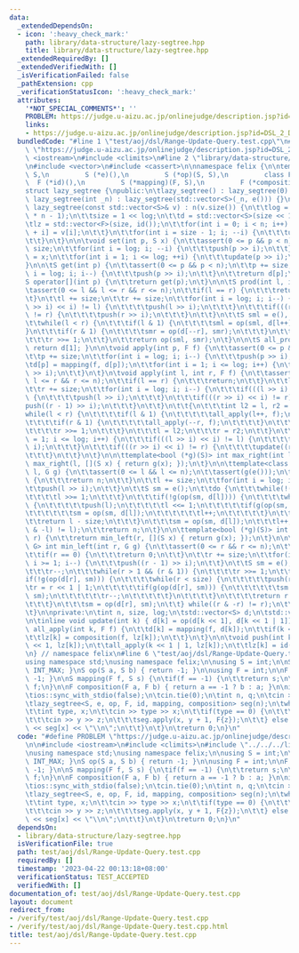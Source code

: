 ```yaml
---
data:
  _extendedDependsOn:
  - icon: ':heavy_check_mark:'
    path: library/data-structure/lazy-segtree.hpp
    title: library/data-structure/lazy-segtree.hpp
  _extendedRequiredBy: []
  _extendedVerifiedWith: []
  _isVerificationFailed: false
  _pathExtension: cpp
  _verificationStatusIcon: ':heavy_check_mark:'
  attributes:
    '*NOT_SPECIAL_COMMENTS*': ''
    PROBLEM: https://judge.u-aizu.ac.jp/onlinejudge/description.jsp?id=DSL_2_D
    links:
    - https://judge.u-aizu.ac.jp/onlinejudge/description.jsp?id=DSL_2_D
  bundledCode: "#line 1 \"test/aoj/dsl/Range-Update-Query.test.cpp\"\n#define PROBLEM\
    \ \"https://judge.u-aizu.ac.jp/onlinejudge/description.jsp?id=DSL_2_D\"\n\n#include\
    \ <iostream>\n#include <climits>\n#line 2 \"library/data-structure/lazy-segtree.hpp\"\
    \n#include <vector>\n#include <cassert>\n\nnamespace felix {\n\ntemplate<class\
    \ S,\n         S (*e)(),\n         S (*op)(S, S),\n         class F,\n       \
    \  F (*id)(),\n         S (*mapping)(F, S),\n         F (*composition)(F, F)>\n\
    struct lazy_segtree {\npublic:\n\tlazy_segtree() : lazy_segtree(0) {}\n\texplicit\
    \ lazy_segtree(int _n) : lazy_segtree(std::vector<S>(_n, e())) {}\n\texplicit\
    \ lazy_segtree(const std::vector<S>& v) : n(v.size()) {\n\t\tlog = std::__lg(2\
    \ * n - 1);\n\t\tsize = 1 << log;\n\t\td = std::vector<S>(size << 1, e());\n\t\
    \tlz = std::vector<F>(size, id());\n\t\tfor(int i = 0; i < n; i++) {\n\t\t\td[size\
    \ + i] = v[i];\n\t\t}\n\t\tfor(int i = size - 1; i; --i) {\n\t\t\tupdate(i);\n\
    \t\t}\n\t}\n\n\tvoid set(int p, S x) {\n\t\tassert(0 <= p && p < n);\n\t\tp +=\
    \ size;\n\t\tfor(int i = log; i; --i) {\n\t\t\tpush(p >> i);\n\t\t}\n\t\td[p]\
    \ = x;\n\t\tfor(int i = 1; i <= log; ++i) {\n\t\t\tupdate(p >> i);\n\t\t}\n\t\
    }\n\n\tS get(int p) {\n\t\tassert(0 <= p && p < n);\n\t\tp += size;\n\t\tfor(int\
    \ i = log; i; i--) {\n\t\t\tpush(p >> i);\n\t\t}\n\t\treturn d[p];\n\t}\n\n\t\
    S operator[](int p) {\n\t\treturn get(p);\n\t}\n\n\tS prod(int l, int r) {\n\t\
    \tassert(0 <= l && l <= r && r <= n);\n\t\tif(l == r) {\n\t\t\treturn e();\n\t\
    \t}\n\t\tl += size;\n\t\tr += size;\n\t\tfor(int i = log; i; i--) {\n\t\t\tif(((l\
    \ >> i) << i) != l) {\n\t\t\t\tpush(l >> i);\n\t\t\t}\n\t\t\tif(((r >> i) << i)\
    \ != r) {\n\t\t\t\tpush(r >> i);\n\t\t\t}\n\t\t}\n\t\tS sml = e(), smr = e();\n\
    \t\twhile(l < r) {\n\t\t\tif(l & 1) {\n\t\t\t\tsml = op(sml, d[l++]);\n\t\t\t\
    }\n\t\t\tif(r & 1) {\n\t\t\t\tsmr = op(d[--r], smr);\n\t\t\t}\n\t\t\tl >>= 1;\n\
    \t\t\tr >>= 1;\n\t\t}\n\t\treturn op(sml, smr);\n\t}\n\n\tS all_prod() const {\
    \ return d[1]; }\n\n\tvoid apply(int p, F f) {\n\t\tassert(0 <= p && p < n);\n\
    \t\tp += size;\n\t\tfor(int i = log; i; i--) {\n\t\t\tpush(p >> i);\n\t\t}\n\t\
    \td[p] = mapping(f, d[p]);\n\t\tfor(int i = 1; i <= log; i++) {\n\t\t\tupdate(p\
    \ >> i);\n\t\t}\n\t}\n\tvoid apply(int l, int r, F f) {\n\t\tassert(0 <= l &&\
    \ l <= r && r <= n);\n\t\tif(l == r) {\n\t\t\treturn;\n\t\t}\n\t\tl += size;\n\
    \t\tr += size;\n\t\tfor(int i = log; i; i--) {\n\t\t\tif(((l >> i) << i) != l)\
    \ {\n\t\t\t\tpush(l >> i);\n\t\t\t}\n\t\t\tif(((r >> i) << i) != r) {\n\t\t\t\t\
    push((r - 1) >> i);\n\t\t\t}\n\t\t}\n\t\t{\n\t\t\tint l2 = l, r2 = r;\n\t\t\t\
    while(l < r) {\n\t\t\t\tif(l & 1) {\n\t\t\t\t\tall_apply(l++, f);\n\t\t\t\t}\n\
    \t\t\t\tif(r & 1) {\n\t\t\t\t\tall_apply(--r, f);\n\t\t\t\t}\n\t\t\t\tl >>= 1;\n\
    \t\t\t\tr >>= 1;\n\t\t\t}\n\t\t\tl = l2;\n\t\t\tr = r2;\n\t\t}\n\t\tfor(int i\
    \ = 1; i <= log; i++) {\n\t\t\tif(((l >> i) << i) != l) {\n\t\t\t\tupdate(l >>\
    \ i);\n\t\t\t}\n\t\t\tif(((r >> i) << i) != r) {\n\t\t\t\tupdate((r - 1) >> i);\n\
    \t\t\t}\n\t\t}\n\t}\n\n\ttemplate<bool (*g)(S)> int max_right(int l) {\n\t\treturn\
    \ max_right(l, [](S x) { return g(x); });\n\t}\n\n\ttemplate<class G> int max_right(int\
    \ l, G g) {\n\t\tassert(0 <= l && l <= n);\n\t\tassert(g(e()));\n\t\tif(l == n)\
    \ {\n\t\t\treturn n;\n\t\t}\n\t\tl += size;\n\t\tfor(int i = log; i; i--) {\n\t\
    \t\tpush(l >> i);\n\t\t}\n\t\tS sm = e();\n\t\tdo {\n\t\t\twhile(!(l & 1)) {\n\
    \t\t\t\tl >>= 1;\n\t\t\t}\n\t\t\tif(!g(op(sm, d[l]))) {\n\t\t\t\twhile(l < size)\
    \ {\n\t\t\t\t\tpush(l);\n\t\t\t\t\tl <<= 1;\n\t\t\t\t\tif(g(op(sm, d[l]))) {\n\
    \t\t\t\t\t\tsm = op(sm, d[l]);\n\t\t\t\t\t\tl++;\n\t\t\t\t\t}\n\t\t\t\t}\n\t\t\
    \t\treturn l - size;\n\t\t\t}\n\t\t\tsm = op(sm, d[l]);\n\t\t\tl++;\n\t\t} while((l\
    \ & -l) != l);\n\t\treturn n;\n\t}\n\n\ttemplate<bool (*g)(S)> int min_left(int\
    \ r) {\n\t\treturn min_left(r, [](S x) { return g(x); });\n\t}\n\n\ttemplate<class\
    \ G> int min_left(int r, G g) {\n\t\tassert(0 <= r && r <= n);\n\t\tassert(g(e()));\n\
    \t\tif(r == 0) {\n\t\t\treturn 0;\n\t\t}\n\t\tr += size;\n\t\tfor(int i = log;\
    \ i >= 1; i--) {\n\t\t\tpush((r - 1) >> i);\n\t\t}\n\t\tS sm = e();\n\t\tdo {\n\
    \t\t\tr--;\n\t\t\twhile(r > 1 && (r & 1)) {\n\t\t\t\tr >>= 1;\n\t\t\t}\n\t\t\t\
    if(!g(op(d[r], sm))) {\n\t\t\t\twhile(r < size) {\n\t\t\t\t\tpush(r);\n\t\t\t\t\
    \tr = r << 1 | 1;\n\t\t\t\t\tif(g(op(d[r], sm))) {\n\t\t\t\t\t\tsm = op(d[r],\
    \ sm);\n\t\t\t\t\t\tr--;\n\t\t\t\t\t}\n\t\t\t\t}\n\t\t\t\treturn r + 1 - size;\n\
    \t\t\t}\n\t\t\tsm = op(d[r], sm);\n\t\t} while((r & -r) != r);\n\t\treturn 0;\n\
    \t}\n\nprivate:\n\tint n, size, log;\n\tstd::vector<S> d;\n\tstd::vector<F> lz;\n\
    \n\tinline void update(int k) { d[k] = op(d[k << 1], d[k << 1 | 1]); }\n\n\tvoid\
    \ all_apply(int k, F f) {\n\t\td[k] = mapping(f, d[k]);\n\t\tif(k < size) {\n\t\
    \t\tlz[k] = composition(f, lz[k]);\n\t\t}\n\t}\n\n\tvoid push(int k) {\n\t\tall_apply(k\
    \ << 1, lz[k]);\n\t\tall_apply(k << 1 | 1, lz[k]);\n\t\tlz[k] = id();\n\t}\n};\n\
    \n} // namespace felix\n#line 6 \"test/aoj/dsl/Range-Update-Query.test.cpp\"\n\
    using namespace std;\nusing namespace felix;\n\nusing S = int;\n\nS e() { return\
    \ INT_MAX; }\nS op(S a, S b) { return -1; }\n\nusing F = int;\n\nF id() { return\
    \ -1; }\n\nS mapping(F f, S s) {\n\tif(f == -1) {\n\t\treturn s;\n\t}\n\treturn\
    \ f;\n}\n\nF composition(F a, F b) { return a == -1 ? b : a; }\n\nint main() {\n\
    \tios::sync_with_stdio(false);\n\tcin.tie(0);\n\tint n, q;\n\tcin >> n >> q;\n\
    \tlazy_segtree<S, e, op, F, id, mapping, composition> seg(n);\n\twhile(q--) {\n\
    \t\tint type, x;\n\t\tcin >> type >> x;\n\t\tif(type == 0) {\n\t\t\tint y, z;\n\
    \t\t\tcin >> y >> z;\n\t\t\tseg.apply(x, y + 1, F{z});\n\t\t} else {\n\t\t\tcout\
    \ << seg[x] << \"\\n\";\n\t\t}\n\t}\n\treturn 0;\n}\n"
  code: "#define PROBLEM \"https://judge.u-aizu.ac.jp/onlinejudge/description.jsp?id=DSL_2_D\"\
    \n\n#include <iostream>\n#include <climits>\n#include \"../../../library/data-structure/lazy-segtree.hpp\"\
    \nusing namespace std;\nusing namespace felix;\n\nusing S = int;\n\nS e() { return\
    \ INT_MAX; }\nS op(S a, S b) { return -1; }\n\nusing F = int;\n\nF id() { return\
    \ -1; }\n\nS mapping(F f, S s) {\n\tif(f == -1) {\n\t\treturn s;\n\t}\n\treturn\
    \ f;\n}\n\nF composition(F a, F b) { return a == -1 ? b : a; }\n\nint main() {\n\
    \tios::sync_with_stdio(false);\n\tcin.tie(0);\n\tint n, q;\n\tcin >> n >> q;\n\
    \tlazy_segtree<S, e, op, F, id, mapping, composition> seg(n);\n\twhile(q--) {\n\
    \t\tint type, x;\n\t\tcin >> type >> x;\n\t\tif(type == 0) {\n\t\t\tint y, z;\n\
    \t\t\tcin >> y >> z;\n\t\t\tseg.apply(x, y + 1, F{z});\n\t\t} else {\n\t\t\tcout\
    \ << seg[x] << \"\\n\";\n\t\t}\n\t}\n\treturn 0;\n}\n"
  dependsOn:
  - library/data-structure/lazy-segtree.hpp
  isVerificationFile: true
  path: test/aoj/dsl/Range-Update-Query.test.cpp
  requiredBy: []
  timestamp: '2023-04-22 00:13:18+08:00'
  verificationStatus: TEST_ACCEPTED
  verifiedWith: []
documentation_of: test/aoj/dsl/Range-Update-Query.test.cpp
layout: document
redirect_from:
- /verify/test/aoj/dsl/Range-Update-Query.test.cpp
- /verify/test/aoj/dsl/Range-Update-Query.test.cpp.html
title: test/aoj/dsl/Range-Update-Query.test.cpp
---
```

